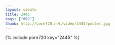 ```yaml
--- 
layout: sieutv
title: 2445
tags: ["002"]
thumb: http://porn720.net/video/2445/poster.jpg
---
```

{% include porn720 key="2445" %} 
